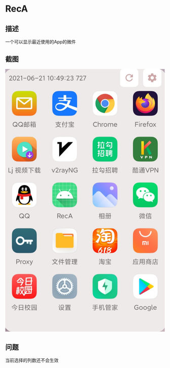# RecA

## 描述

一个可以显示最近使用的App的微件

## 截图

![截图1](screenShots/IMG_20210622_103705.jpg)

## 问题

当前选择的列数还不会生效
